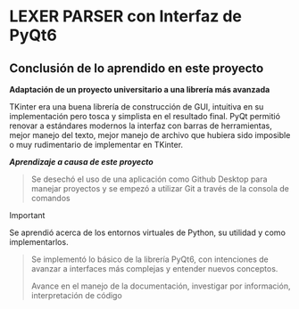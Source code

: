 LEXER PARSER con Interfaz de PyQt6
=============

Conclusión de lo aprendido en este proyecto
---------------

__Adaptación de un proyecto universitario a una librería más avanzada__

TKinter era una buena librería de construcción de GUI, intuitiva en su implementación pero tosca y simplista en el resultado final. 
PyQt permitió renovar a estándares modernos la interfaz con barras de herramientas, mejor manejo del texto, mejor manejo de archivo que hubiera sido imposible o muy rudimentario de implementar en TKinter.

___Aprendizaje a causa de este proyecto___
>Se desechó el uso de una aplicación como Github Desktop para manejar proyectos y se empezó a utilizar Git a través de la consola de comandos

>[!Important]
>Se aprendió acerca de los entornos virtuales de Python, su utilidad y como implementarlos.

>Se implementó lo básico de la librería PyQt6, con intenciones de avanzar a interfaces más complejas y entender nuevos conceptos.
>
>Avance en el manejo de la documentación, investigar por información, interpretación de código

